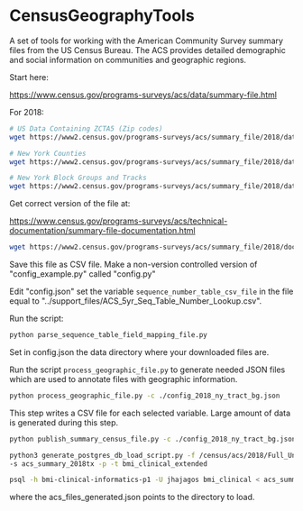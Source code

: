 CensusGeographyTools
====================

A set of tools for working with the American Community Survey summary files from the 
US Census Bureau. The ACS provides detailed demographic and social information on 
communities and geographic regions.

Start here:

https://www.census.gov/programs-surveys/acs/data/summary-file.html

For 2018:

```bash
# US Data Containing ZCTA5 (Zip codes)
wget https://www2.census.gov/programs-surveys/acs/summary_file/2018/data/5_year_by_state/UnitedStates_All_Geographies_Not_Tracts_Block_Groups.zip

# New York Counties
wget https://www2.census.gov/programs-surveys/acs/summary_file/2018/data/5_year_by_state/NewYork_All_Geographies_Not_Tracts_Block_Groups.zip

# New York Block Groups and Tracks
wget https://www2.census.gov/programs-surveys/acs/summary_file/2018/data/5_year_by_state/NewYork_Tracts_Block_Groups_Only.zip
```

Get correct version of the file at:

https://www.census.gov/programs-surveys/acs/technical-documentation/summary-file-documentation.html

```bash
wget https://www2.census.gov/programs-surveys/acs/summary_file/2018/documentation/user_tools/ACS_5yr_Seq_Table_Number_Lookup.csv
```

Save this file as CSV file. Make a non-version controlled version of "config_example.py" called "config.py"

Edit "config.json" set the variable `sequence_number_table_csv_file` in the file equal to "../support_files/ACS_5yr_Seq_Table_Number_Lookup.csv".

Run the script:

```bash
python parse_sequence_table_field_mapping_file.py
```

Set in config.json the data directory where your downloaded files are.

Run the script `process_geographic_file.py` to generate needed JSON files which are used to annotate files with geographic information.
```bash
python process_geographic_file.py -c ./config_2018_ny_tract_bg.json
```

This step writes a CSV file for each selected variable. Large amount of data is generated during this step.
```bash
python publish_summary_census_file.py -c ./config_2018_ny_tract_bg.json
```

```bash
python3 generate_postgres_db_load_script.py -f /census/acs/2018/Full_UnitedStates_All_Geographies_Not_Tracts_Block_Groups/TX/acs_files_generated.json \
-s acs_summary_2018tx -p -t bmi_clinical_extended
```

```bash
psql -h bmi-clinical-informatics-p1 -U jhajagos bmi_clinical < acs_summary_2018tx_load.sql
```

where the acs_files_generated.json points to the directory to load.
